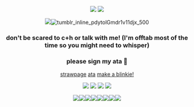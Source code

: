 <div align="center">

![](https://komarev.com/ghpvc/?username=maotunes&color=da013d&style=flat-square&label=HIMEJINS)
![](https://github.com/user-attachments/assets/0633c745-c08b-4b34-98f8-7fd74a59409f)

![](https://github.com/user-attachments/assets/a23fc975-742b-44f1-a0e2-e44456b809f0)![tumblr_inline_pdytolGmdr1v11djx_500](https://github.com/user-attachments/assets/a009092b-ffe5-43b7-a087-fda798e59a48)

### don't be scared to c+h or talk with me! (I'm offtab most of the time so you might need to whisper)
### please sign my ata 🥺


[strawpage](https://anonymaous.straw.page/)
[ata](https://anonymaous.atabook.org/)
[make a blinkie!](https://blinkies.cafe/)

![](https://github.com/user-attachments/assets/dff3ae0d-84cd-4fb5-98fe-35b21f8b4c6a)
![](https://github.com/user-attachments/assets/7ab14e17-3d14-4ef2-a327-67a711fb1a35)
![](https://github.com/user-attachments/assets/88f834c9-f4b8-4416-b727-28b6734c2936)
![](https://github.com/user-attachments/assets/6d67c4e7-c22a-4344-8108-dbed930ad8cf)

![](https://github.com/user-attachments/assets/e0a451b2-aa75-457e-b370-5f9c8c677d9e)![](https://github.com/user-attachments/assets/0e88dc50-f7b0-48ac-bac0-20699697d0e3)![](https://github.com/user-attachments/assets/e6d433d9-13b2-4cd7-ac82-35674011c372)![](https://github.com/user-attachments/assets/bf4a3b52-6ce7-4286-b427-02fa2f259adc)![](https://github.com/user-attachments/assets/d7a0c60c-1761-4afa-8e49-6b2d7aa563f2)![](https://github.com/user-attachments/assets/17581dde-a035-4154-ae59-f51ee0501428)![](https://github.com/user-attachments/assets/6434b610-2b48-4559-8f9c-2d5d688faee0)![](https://github.com/user-attachments/assets/54c6d7c2-4243-4f1a-a271-066d3d2abec8)









